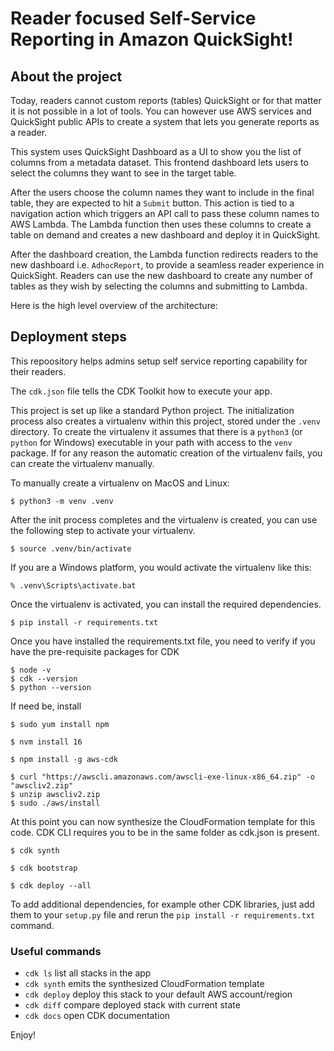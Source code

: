 
# Reader focused Self-Service Reporting in Amazon QuickSight!

## About the project
Today, readers cannot custom reports (tables) QuickSight or for that matter it is not possible in a lot of tools. You can however use AWS services and QuickSight public APIs to create a system that lets you generate reports as a reader.

This system uses QuickSight Dashboard as a UI to show you the list of columns from a metadata dataset. This frontend dashboard lets users to select the columns they want to see in the target table. 

After the users choose the column names they want to include in the final table, they are expected to hit a `Submit` button. This action is tied to a navigation action which triggers an API call to pass these column names to AWS Lambda. The Lambda function then uses these columns to create a table on demand and creates a new dashboard and deploy it in QuickSight.

After the dashboard creation, the Lambda function redirects readers to the new dashboard i.e. `AdhocReport`, to provide a seamless reader experience in QuickSight. Readers can use the new dashboard to create any number of tables as they wish by selecting the columns and submitting to Lambda.

Here is the high level overview of the architecture:





## Deployment steps

This repoository helps admins setup self service reporting capability for their readers.

The `cdk.json` file tells the CDK Toolkit how to execute your app.

This project is set up like a standard Python project.  The initialization
process also creates a virtualenv within this project, stored under the `.venv`
directory.  To create the virtualenv it assumes that there is a `python3`
(or `python` for Windows) executable in your path with access to the `venv`
package. If for any reason the automatic creation of the virtualenv fails,
you can create the virtualenv manually.

To manually create a virtualenv on MacOS and Linux:

```
$ python3 -m venv .venv
```

After the init process completes and the virtualenv is created, you can use the following
step to activate your virtualenv.

```
$ source .venv/bin/activate
```

If you are a Windows platform, you would activate the virtualenv like this:

```
% .venv\Scripts\activate.bat
```

Once the virtualenv is activated, you can install the required dependencies.

```
$ pip install -r requirements.txt
```

Once you have installed the requirements.txt file, you need to verify if you have the pre-requisite packages for CDK

```
$ node -v
$ cdk --version
$ python --version
```

If need be, install

```
$ sudo yum install npm
```
```
$ nvm install 16
```
```
$ npm install -g aws-cdk
```
```
$ curl "https://awscli.amazonaws.com/awscli-exe-linux-x86_64.zip" -o "awscliv2.zip"
$ unzip awscliv2.zip
$ sudo ./aws/install
```

At this point you can now synthesize the CloudFormation template for this code. CDK CLI requires you to be in the same folder as cdk.json is present.

```
$ cdk synth
```

```
$ cdk bootstrap
```
```
$ cdk deploy --all
```

To add additional dependencies, for example other CDK libraries, just add
them to your `setup.py` file and rerun the `pip install -r requirements.txt`
command.

### Useful commands

 * `cdk ls`          list all stacks in the app
 * `cdk synth`       emits the synthesized CloudFormation template
 * `cdk deploy`      deploy this stack to your default AWS account/region
 * `cdk diff`        compare deployed stack with current state
 * `cdk docs`        open CDK documentation

 Enjoy!

